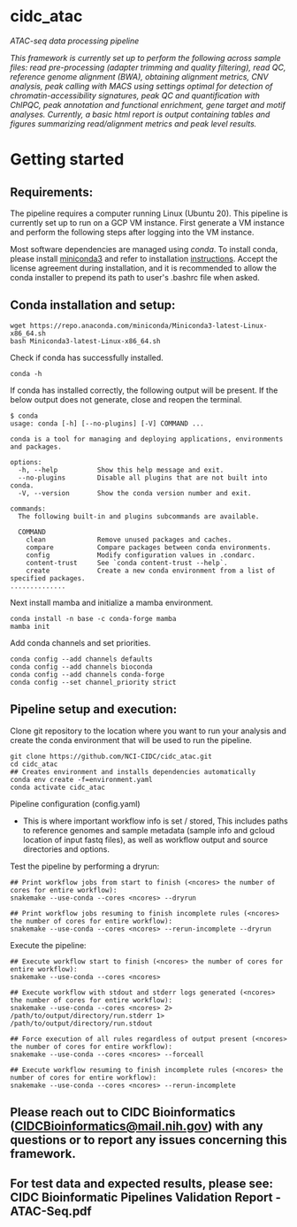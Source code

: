 # cidc_atac

*ATAC-seq data processing pipeline* 

*This framework is currently
set up to perform the following across sample files: read pre-processing (adapter trimming and quality filtering), read QC, reference
genome alignment (BWA), obtaining alignment metrics, CNV analysis, peak calling with MACS using settings optimal for detection of chromatin-accessibility signatures, peak QC and quantification with ChIPQC, peak annotation and functional enrichment, gene target and motif analyses. 
Currently, a basic html report is output containing tables and figures summarizing read/alignment metrics and peak level results.*

# Getting started

## Requirements:

The pipeline requires a computer running Linux (Ubuntu 20). This pipeline is currently set up to run on a GCP VM instance. First generate a VM instance and perform the following steps after logging into the VM instance.

Most software dependencies are managed using *conda*. To install conda, please install [miniconda3](https://conda.io/miniconda.html) and refer to installation [instructions](https://conda.io/projects/conda/en/latest/user-guide/install/index.html).
Accept the license agreement during installation, and it is recommended to allow the conda installer to prepend its path to user's .bashrc file when asked.

## Conda installation and setup:

```
wget https://repo.anaconda.com/miniconda/Miniconda3-latest-Linux-x86_64.sh
bash Miniconda3-latest-Linux-x86_64.sh
```

Check if conda has successfully installed.

```
conda -h
```

If conda has installed correctly, the following output will be present.
If the below output does not generate, close and reopen the terminal.

```
$ conda
usage: conda [-h] [--no-plugins] [-V] COMMAND ...

conda is a tool for managing and deploying applications, environments and packages.

options:
  -h, --help          Show this help message and exit.
  --no-plugins        Disable all plugins that are not built into conda.
  -V, --version       Show the conda version number and exit.

commands:
  The following built-in and plugins subcommands are available.

  COMMAND
    clean             Remove unused packages and caches.
    compare           Compare packages between conda environments.
    config            Modify configuration values in .condarc.
    content-trust     See `conda content-trust --help`.
    create            Create a new conda environment from a list of specified packages.
..............
```

Next install mamba and initialize a mamba environment.
```
conda install -n base -c conda-forge mamba
mamba init
```

Add conda channels and set priorities.
```
conda config --add channels defaults
conda config --add channels bioconda
conda config --add channels conda-forge
conda config --set channel_priority strict
```

## Pipeline setup and execution:
Clone git repository to the location where you want to run your analysis and create the conda environment that will be used to run the pipeline.
```
git clone https://github.com/NCI-CIDC/cidc_atac.git
cd cidc_atac
## Creates environment and installs dependencies automatically
conda env create -f=environment.yaml
conda activate cidc_atac
```
Pipeline configuration (config.yaml)
* This is where important workflow info is set / stored, This includes paths to reference genomes and sample metadata (sample info and gcloud location of input fastq files), as well as workflow output and source directories and options.


Test the pipeline by performing a dryrun:
```
## Print workflow jobs from start to finish (<ncores> the number of cores for entire workflow):
snakemake --use-conda --cores <ncores> --dryrun

## Print workflow jobs resuming to finish incomplete rules (<ncores> the number of cores for entire workflow):
snakemake --use-conda --cores <ncores> --rerun-incomplete --dryrun
```

Execute the pipeline:
```
## Execute workflow start to finish (<ncores> the number of cores for entire workflow):
snakemake --use-conda --cores <ncores>

## Execute workflow with stdout and stderr logs generated (<ncores> the number of cores for entire workflow):
snakemake --use-conda --cores <ncores> 2> /path/to/output/directory/run.stderr 1> /path/to/output/directory/run.stdout

## Force execution of all rules regardless of output present (<ncores> the number of cores for entire workflow):
snakemake --use-conda --cores <ncores> --forceall

## Execute workflow resuming to finish incomplete rules (<ncores> the number of cores for entire workflow):
snakemake --use-conda --cores <ncores> --rerun-incomplete
```

## Please reach out to CIDC Bioinformatics (CIDCBioinformatics@mail.nih.gov) with any questions or to report any issues concerning this framework.
## For test data and expected results, please see: CIDC Bioinformatic Pipelines Validation Report - ATAC-Seq.pdf
